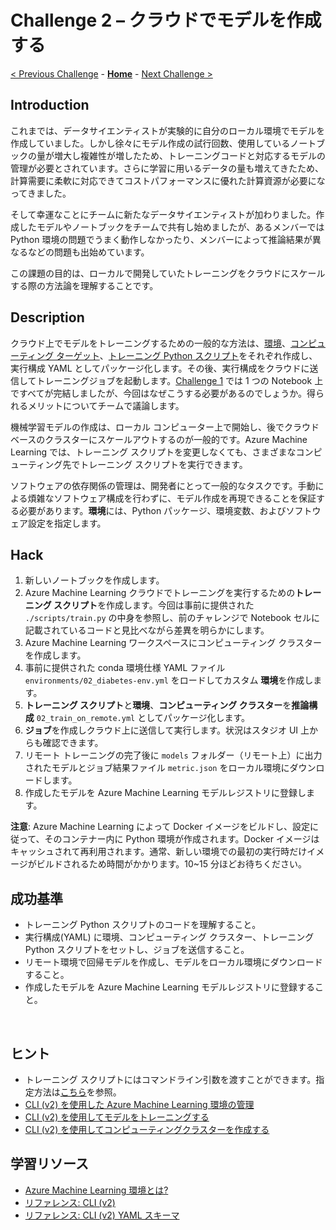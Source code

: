 # Challenge 2 – クラウドでモデルを作成する

[< Previous Challenge](./Challenge-01.md) - **[Home](./README.md)** - [Next Challenge >](./Challenge-03.md)

## Introduction
これまでは、データサイエンティストが実験的に自分のローカル環境でモデルを作成していました。しかし徐々にモデル作成の試行回数、使用しているノートブックの量が増大し複雑性が増したため、トレーニングコードと対応するモデルの管理が必要とされています。さらに学習に用いるデータの量も増えてきたため、計算需要に柔軟に対応できてコストパフォーマンスに優れた計算資源が必要になってきました。

そして幸運なことにチームに新たなデータサイエンティストが加わりました。作成したモデルやノートブックをチームで共有し始めましたが、あるメンバーでは Python 環境の問題でうまく動作しなかったり、メンバーによって推論結果が異なるなどの問題も出始めています。

この課題の目的は、ローカルで開発していたトレーニングをクラウドにスケールする際の方法論を理解することです。

## Description
クラウド上でモデルをトレーニングするための一般的な方法は、[環境](https://docs.microsoft.com/azure/machine-learning/concept-environments)、[コンピューティング ターゲット](https://docs.microsoft.com/azure/machine-learning/concept-compute-target)、[トレーニング Python スクリプト](https://docs.microsoft.com/azure/machine-learning/how-to-train-cli#train-a-model-with-a-custom-script)をそれぞれ作成し、実行構成 YAML としてパッケージ化します。その後、実行構成をクラウドに送信してトレーニングジョブを起動します。[Challenge 1](./Challenge-01.md) では 1 つの Notebook 上ですべてが完結しましたが、今回はなぜこうする必要があるのでしょうか。得られるメリットについてチームで議論します。

機械学習モデルの作成は、ローカル コンピューター上で開始し、後でクラウドベースのクラスターにスケールアウトするのが一般的です。Azure Machine Learning では、トレーニング スクリプトを変更しなくても、さまざまなコンピューティング先でトレーニング スクリプトを実行できます。

ソフトウェアの依存関係の管理は、開発者にとって一般的なタスクです。手動による煩雑なソフトウェア構成を行わずに、モデル作成を再現できることを保証する必要があります。**環境**には、Python パッケージ、環境変数、およびソフトウェア設定を指定します。

## Hack
1. 新しいノートブックを作成します。
1. Azure Machine Learning クラウドでトレーニングを実行するための**トレーニング スクリプト**を作成します。今回は事前に提供された `./scripts/train.py` の中身を参照し、前のチャレンジで Notebook セルに記載されているコードと見比べながら差異を明らかにします。
1. Azure Machine Learning ワークスペースにコンピューティング クラスターを作成します。
1. 事前に提供された conda 環境仕様 YAML ファイル `environments/02_diabetes-env.yml` をロードしてカスタム **環境**を作成します。
1. **トレーニング スクリプト**と**環境**、**コンピューティング クラスター**を**推論構成** `02_train_on_remote.yml` としてパッケージ化します。
1. **ジョブ**を作成しクラウド上に送信して実行します。状況はスタジオ UI 上からも確認できます。
1. リモート トレーニングの完了後に `models` フォルダー（リモート上）に出力されたモデルとジョブ結果ファイル `metric.json` をローカル環境にダウンロードします。
1. 作成したモデルを Azure Machine Learning モデルレジストリに登録します。

**注意**: Azure Machine Learning によって Docker イメージをビルドし、設定に従って、そのコンテナー内に Python 環境が作成されます。Docker イメージはキャッシュされて再利用されます。通常、新しい環境での最初の実行時だけイメージがビルドされるため時間がかかります。10~15 分ほどお待ちください。


## 成功基準
- トレーニング Python スクリプトのコードを理解すること。
- 実行構成(YAML) に環境、コンピューティング クラスター、トレーニング Python スクリプトをセットし、ジョブを送信すること。
- リモート環境で回帰モデルを作成し、モデルをローカル環境にダウンロードすること。
- 作成したモデルを Azure Machine Learning モデルレジストリに登録すること。

<br>

## ヒント
- トレーニング スクリプトにはコマンドライン引数を渡すことができます。指定方法は[こちら](https://docs.microsoft.com/azure/machine-learning/reference-yaml-core-syntax#parameterizing-the-command-with-the-inputs-and-outputs-contexts-of-a-job)を参照。
 - [CLI (v2) を使用した Azure Machine Learning 環境の管理](https://docs.microsoft.com/azure/machine-learning/how-to-manage-environments-v2)
 - [CLI (v2) を使用してモデルをトレーニングする](https://docs.microsoft.com/azure/machine-learning/how-to-train-cli#train-a-model-with-a-custom-script)
 - [CLI (v2) を使用してコンピューティングクラスターを作成する](https://docs.microsoft.com/azure/machine-learning/how-to-train-cli#create-compute)

## 学習リソース
 - [Azure Machine Learning 環境とは?](https://docs.microsoft.com/azure/machine-learning/concept-environments)
 - [リファレンス: CLI (v2)](https://docs.microsoft.com/cli/azure/ml?view=azure-cli-latest)
 - [リファレンス: CLI (v2) YAML スキーマ](https://docs.microsoft.com/azure/machine-learning/reference-yaml-overview)